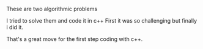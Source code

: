 These are two algorithmic problems

I tried to solve them and code it in c++ 
First it was so challenging but finally i did it.

That's a great move for the first step coding with c++.